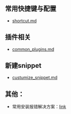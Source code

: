 ## 常用快捷键与配置
* [shortcut.md](./shortcut.md)

## 插件相关
* [common_plugins.md](./common_plugins.md)

## 新建snippet
* [custumize_snippet.md](./custumize_snippet.md)

## 其他：
* 常用安装报错解决方案：[link](http://blog.csdn.net/freshlover/article/details/44261229/)
